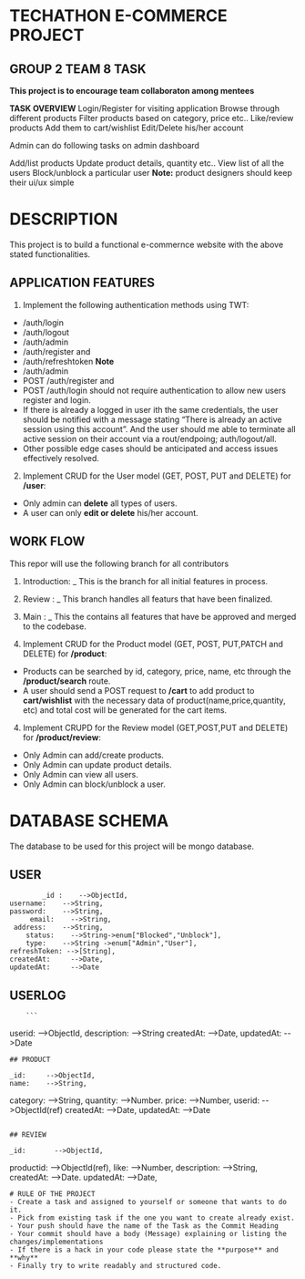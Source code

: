 # TECHATHON E-COMMERCE PROJECT
## GROUP 2 TEAM 8 TASK
**This project is to encourage team collaboraton among mentees**

**TASK OVERVIEW**
Login/Register for visiting application
Browse through different products
Filter products based on category, price etc..
Like/review products
Add them to cart/wishlist
Edit/Delete his/her account

Admin can do following tasks on admin dashboard

Add/list products
Update product details, quantity etc..
View list of all the users
Block/unblock a particular user
**Note:** product designers should keep their ui/ux simple

# DESCRIPTION
This project is to build a functional e-commernce website with the above stated functionalities.
## APPLICATION FEATURES
1. Implement the following authentication methods using TWT:
- /auth/login
- /auth/logout
- /auth/admin
- /auth/register and
- /auth/refreshtoken
**Note**
- /auth/admin
- POST /auth/register and
- POST /auth/login should not require authentication to allow new users register and login.
- If there is already a logged in user ith the same credentials, the user should be notified with a message stating “There is already an active session using this account”. And the user should me able to terminate all active session on their account via a rout/endpoing; auth/logout/all.
- Other possible edge cases should be anticipated and access issues effectively resolved.

2. Implement CRUD for the User model (GET, POST, PUT and DELETE) for **/user**:
- Only admin can **delete** all types of users.
- A user can only **edit or delete** his/her account.
## WORK FLOW
This repor will use the following branch for all contributors
1. Introduction: _ This is the branch for all initial features in process.
2. Review : _ This branch handles all featurs that have been finalized.
3. Main : _ This the contains all features that have be approved and merged to the codebase.

3. Implement CRUD for the Product model (GET, POST, PUT,PATCH and DELETE) for **/product**:
- Products can be searched by id, category, price, name, etc through the **/product/search** route.
- A user should send a POST request to **/cart** to add product to **cart/wishlist** with the necessary data of product(name,price,quantity, etc) and total cost will be generated for the cart items.

4. Implement CRUPD for the Review model (GET,POST,PUT and DELETE) for **/product/review**:
- Only Admin can add/create products.
- Only Admin can update product details.
- Only Admin can view all users.
- Only Admin can block/unblock a user.

# DATABASE SCHEMA
The database to be used for this project will be mongo database.

## USER
```
		_id :    -->ObjectId,
username:    -->String,
password:    -->String,
	 email:    -->String,
 address:    -->String,
	status:    -->String->enum["Blocked","Unblock"],
  	type:    -->String ->enum["Admin","User"],
refreshToken: -->[String],
createdAt:     -->Date,
updatedAt:     -->Date
```
## USERLOG
		```
userid:      -->ObjectId,
description: -->String
	createdAt:  -->Date,
	updatedAt:  -->Date
  ```
## PRODUCT
```
	_id:     -->ObjectId,
	name:    -->String,
category:  -->String,
quantity:  -->Number.
	price:   -->Number,
	userid:  -->ObjectId(ref)
createdAt: -->Date,
updatedAt: -->Date
```

## REVIEW 
```
	_id:       -->ObjectId,
productid:    -->ObjectId(ref),
     like:   -->Number,
description:  -->String,
createdAt:    -->Date.
updatedAt:    -->Date,
```
# RULE OF THE PROJECT
- Create a task and assigned to yourself or someone that wants to do it.
- Pick from existing task if the one you want to create already exist.
- Your push should have the name of the Task as the Commit Heading
- Your commit should have a body (Message) explaining or listing the changes/implementations
- If there is a hack in your code please state the **purpose** and **why**
- Finally try to write readably and structured code.
